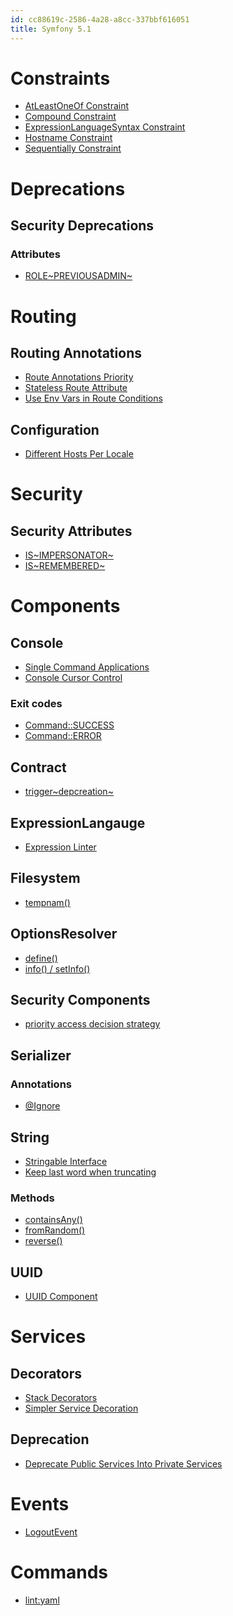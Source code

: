 ```yaml
---
id: cc88619c-2586-4a28-a8cc-337bbf616051
title: Symfony 5.1
---
```


# Constraints

-   [AtLeastOneOf Constraint](20201116134435-atleastoneof_constraint)
-   [Compound Constraint](20201116124210-compound_constraint)
-   [ExpressionLanguageSyntax
    Constraint](20201116135523-expressionlanguagesyntax_constraint)
-   [Hostname Constraint](20201116132411-hostname_constraint)
-   [Sequentially Constraint](20201116124823-sequentially_constraint)

# Deprecations

## Security Deprecations

### Attributes

-   [ROLE~PREVIOUSADMIN~](20201116122125-role_previous_admin)

# Routing

## Routing Annotations

-   [Route Annotations
    Priority](20201116123857-route_annotations_priority)
-   [Stateless Route Attribute](20201116131057-stateless)
-   [Use Env Vars in Route
    Conditions](20201116131633-use_env_vars_in_route_conditions)

## Configuration

-   [Different Hosts Per
    Locale](20201116133627-different_hosts_per_locale)

# Security

## Security Attributes

-   [IS~IMPERSONATOR~](20201116122525-is_impersonator)
-   [IS~REMEMBERED~](20201116121759-is_remembered)

# Components

## Console

-   [Single Command
    Applications](20201116125148-single_command_applications)
-   [Console Cursor Control](20201116134142-console_cursor_control)

### Exit codes

-   [Command::SUCCESS](20201116141657-command_success)
-   [Command::ERROR](20201116141817-command_error)

## Contract

-   [trigger~depcreation~](20201116140934-trigger_depcreation)

## ExpressionLangauge

-   [Expression Linter](20201116135915-expression_linter)

## Filesystem

-   [tempnam()](20201116142105-tempnam)

## OptionsResolver

-   [define()](20201116142709-define)
-   [info() / setInfo()](20201116143004-info_setinfo)

## Security Components

-   [priority access decision strategy](20201116143740-priority)

## Serializer

### Annotations

-   [@Ignore](20201116140434-ignore)

## String

-   [Stringable Interface](20201116125716-stringable_interface)
-   [Keep last word when truncating](20201116130327-keep_last_word)

### Methods

-   [containsAny()](20201116130503-containsany)
-   [fromRandom()](20201116142317-fromrandom)
-   [reverse()](20201116130738-reverse)

## UUID

-   [UUID Component](20201116131815-symfony_uuid_component)

# Services

## Decorators

-   [Stack Decorators](20201116133113-stack_decorators)
-   [Simpler Service
    Decoration](20201116133423-simpler_service_decoration)

## Deprecation

-   [Deprecate Public Services Into Private
    Services](20201116134758-deprecate_public_services_into_private_services)

# Events

-   [LogoutEvent](20201116133907-logoutevent)

# Commands

-   [lint:yaml](20201116141232-lint_yaml)

